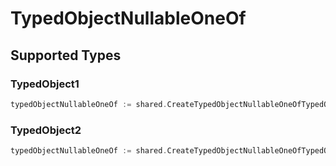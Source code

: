 # TypedObjectNullableOneOf


## Supported Types

### TypedObject1

```go
typedObjectNullableOneOf := shared.CreateTypedObjectNullableOneOfTypedObject1(shared.TypedObject1{/* values here */})
```

### TypedObject2

```go
typedObjectNullableOneOf := shared.CreateTypedObjectNullableOneOfTypedObject2(shared.TypedObject2{/* values here */})
```

